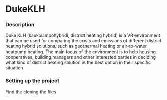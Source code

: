 # DukeKLH
### Description ###
Duke KLH</b></color> (kaukolämpöhybridi, district heating hybrid) is a VR environment that can be used for  comparing the costs and emissions of different district heating hybrid solutions, such as geothermal heating or air-to-water heatpump heating.
The main focus of the environment is to help housing cooperatives, building managers and other interested parties in deciding what kind of district heating solution is the best option in their specific situation.



### Setting up the project ###
Find the cloning the files
